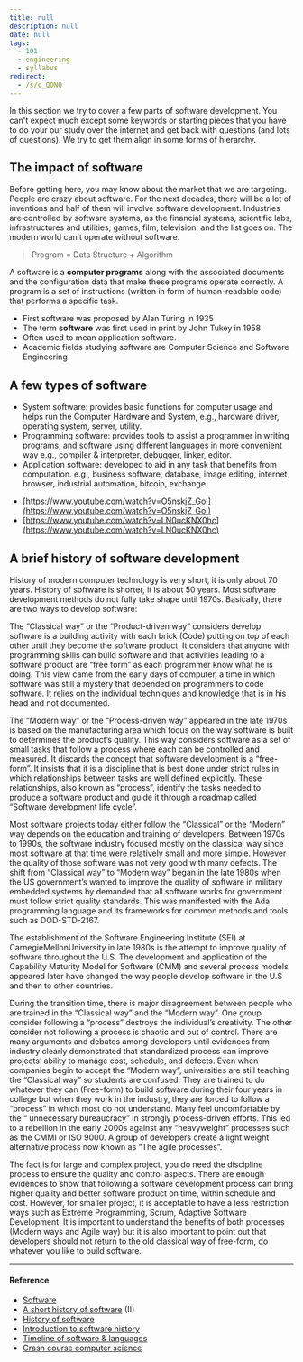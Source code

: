 ```yaml
---
title: null
description: null
date: null
tags:
  - 101
  - engineering
  - syllabus
redirect:
  - /s/q_QONQ
---
```


In this section we try to cover a few parts of software development. You can't expect much except some keywords or starting pieces that you have to do your our study over the internet and get back with questions (and lots of questions). We try to get them align in some forms of hierarchy.

## The impact of software

Before getting here, you may know about the market that we are targeting. People are crazy about software. For the next decades, there will be a lot of inventions and half of them will involve software development. Industries are controlled by software systems, as the financial systems, scientific labs, infrastructures and utilities, games, film, television, and the list goes on. The modern world can’t operate without software.

> Program = Data Structure + Algorithm

A software is a **computer programs** along with the associated documents and the configuration data that make these programs operate correctly. A program is a set of instructions (written in form of human-readable code) that performs a specific task.

- First software was proposed by Alan Turing in 1935
- The term **software** was first used in print by John Tukey in 1958
- Often used to mean application software.
- Academic fields studying software are Computer Science and Software Engineering

## A few types of software

- System software: provides basic functions for computer usage and helps run the Computer Hardware and System, e.g., hardware driver, operating system, server, utility.
- Programming software: provides tools to assist a programmer in writing programs, and software using different languages in more convenient way e.g., compiler & interpreter, debugger, linker, editor.
- Application software: developed to aid in any task that benefits from computation. e.g., business software, database, image editing, internet browser, industrial automation, bitcoin, exchange.

* [https://www.youtube.com/watch?v=O5nskjZ_GoI](https://www.youtube.com/watch?v=O5nskjZ_GoI)
* [https://www.youtube.com/watch?v=LN0ucKNX0hc](https://www.youtube.com/watch?v=LN0ucKNX0hc)

## A brief history of software development

History of modern computer technology is very short, it is only about 70 years. History of software is shorter, it is about 50 years. Most software development methods do not fully take shape until 1970s. Basically, there are two ways to develop software:

The “Classical way” or the “Product-driven way” considers develop software is a building activity with each brick (Code) putting on top of each other until they become the software product. It considers that anyone with programming skills can build software and that activities leading to a software product are “free form” as each programmer know what he is doing. This view came from the early days of computer, a time in which software was still a mystery that depended on programmers to code software. It relies on the individual techniques and knowledge that is in his head and not documented.

The “Modern way” or the “Process-driven way” appeared in the late 1970s is based on the manufacturing area which focus on the way software is built to determines the product’s quality. This way considers software as a set of small tasks that follow a process where each can be controlled and measured. It discards the concept that software development is a “free-form”. It insists that it is a discipline that is best done under strict rules in which relationships between tasks are well defined explicitly. These relationships, also known as “process”, identify the tasks needed to produce a software product and guide it through a roadmap called “Software development life cycle”.

Most software projects today either follow the “Classical” or the “Modern” way depends on the education and training of developers. Between 1970s to 1990s, the software industry focused mostly on the classical way since most software at that time were relatively small and more simple. However the quality of those software was not very good with many defects. The shift from “Classical way” to “Modern way” began in the late 1980s when the US government’s wanted to improve the quality of software in military embedded systems by demanded that all software works for government must follow strict quality standards. This was manifested with the Ada programming language and its frameworks for common methods and tools such as DOD-STD-2167.

The establishment of the Software Engineering Institute (SEI) at CarnegieMellonUniversity in late 1980s is the attempt to improve quality of software throughout the U.S. The development and application of the Capability Maturity Model for Software (CMM) and several process models appeared later have changed the way people develop software in the U.S and then to other countries.

During the transition time, there is major disagreement between people who are trained in the “Classical way” and the “Modern way”. One group consider following a “process” destroys the individual’s creativity. The other consider not following a process is chaotic and out of control. There are many arguments and debates among developers until evidences from industry clearly demonstrated that standardized process can improve projects’ ability to manage cost, schedule, and defects. Even when companies begin to accept the “Modern way”, universities are still teaching the “Classical way” so students are confused. They are trained to do whatever they can (Free-form) to build software during their four years in college but when they work in the industry, they are forced to follow a “process” in which most do not understand. Many feel uncomfortable by the “ unnecessary bureaucracy” in strongly process-driven efforts. This led to a rebellion in the early 2000s against any “heavyweight” processes such as the CMMI or ISO 9000. A group of developers create a light weight alternative process now known as “The agile processes”.

The fact is for large and complex project, you do need the discipline process to ensure the quality and control aspects. There are enough evidences to show that following a software development process can bring higher quality and better software product on time, within schedule and cost. However, for smaller project, it is acceptable to have a less restriction ways such as Extreme Programming, Scrum, Adaptive Software Development. It is important to understand the benefits of both processes (Modern ways and Agile way) but it is also important to point out that developers should not return to the old classical way of free-form, do whatever you like to build software.

---

#### Reference

- [Software](https://en.m.wikipedia.org/wiki/Software)
- [A short history of software](http://www.thecorememory.com/SHOS.pdf) (!!)
- [History of software](https://en.wikipedia.org/wiki/History_of_software)
- [Introduction to software history](https://www.thocp.net/software/software_reference/introduction_to_software_history.htm)
- [Timeline of software & languages](https://www.computerhistory.org/timeline/software-languages/)
- [Crash course computer science](https://www.youtube.com/watch?v=tpIctyqH29Q&list=PL8dPuuaLjXtNlUrzyH5r6jN9ulIgZBpdo)
